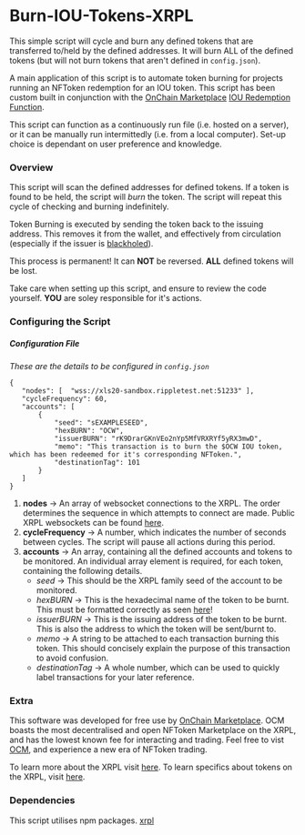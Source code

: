 # Burn-IOU-Tokens-XRPL
 This simple script will cycle and burn any defined tokens that are transferred to/held by the defined addresses.
 It will burn ALL of the defined tokens (but will not burn tokens that aren't defined in `config.json`).

 A main application of this script is to automate token burning for projects running an NFToken redemption for an IOU token.
 This script has been custom built in conjunction with the [OnChain Marketplace](https://onchainmarketplace.net/) [IOU Redemption Function](https://github.com/tatejuan12/OCM-Redeem-API).

 This script can function as a continuously run file (i.e. hosted on a server), or it can be manually run intermittedly (i.e. from a local computer). Set-up choice is dependant on user preference and knowledge.

 ### Overview
 This script will scan the defined addresses for defined tokens. If a token is found to be held, the script will *burn* the token. The script will repeat this cycle of checking and burning indefinitely. 

 Token Burning is executed by sending the token back to the issuing address. This removes it from the wallet, and effectively from circulation (especially if the issuer is [blackholed](https://xrpl.org/accounts.html)).

 This process is permanent! It can **NOT** be reversed. **ALL** defined tokens will be lost.

 Take care when setting up this script, and ensure to review the code yourself. **YOU** are soley responsible for it's actions.

 ### Configuring the Script
 ##### Configuration File
  *These are the details to be configured in `config.json`*
 ```
{
    "nodes": [  "wss://xls20-sandbox.rippletest.net:51233" ],
    "cycleFrequency": 60,
    "accounts": [
        {
            "seed": "sEXAMPLESEED",
            "hexBURN": "OCW",
            "issuerBURN": "rK9DrarGKnVEo2nYp5MfVRXRYf5yRX3mwD",
            "memo": "This transaction is to burn the $OCW IOU token, which has been redeemed for it's corresponding NFToken.",
            "destinationTag": 101
        }
    ]
}
 ```
  1. **nodes** -> An array of websocket connections to the XRPL. The order determines the sequence in which attempts to connect are made. Public XRPL websockets can be found [here](https://xrpl.org/public-servers.html#public-servers).
  2. **cycleFrequency** -> A number, which indicates the number of seconds between cycles. The script will pause all actions during this period.
  3. **accounts** -> An array, containing all the defined accounts and tokens to be monitored. An individual array element is required, for each token, containing the following details.
     - *seed* -> This should be the XRPL family seed of the account to be monitored.
     - *hexBURN* -> This is the hexadecimal name of the token to be burnt. This must be formatted correctly as seen [here](https://xrpl.org/currency-formats.html#currency-codes)!
     - *issuerBURN* -> This is the issuing address of the token to be burnt. This is also the address to which the token will be sent/burnt to.
     - *memo* -> A string to be attached to each transaction burning this token. This should concisely explain the purpose of this transaction to avoid confusion.
     - *destinationTag* -> A whole number, which can be used to quickly label transactions for your later reference.

 ### Extra
 This software was developed for free use by [OnChain Marketplace](https://onchainmarketplace.net/). 
 OCM boasts the most decentralised and open NFToken Marketplace on the XRPL, and has the lowest known fee for interacting and trading.
 Feel free to vist [OCM](https://onchainmarketplace.net/), and experience a new era of NFToken trading.

 To learn more about the XRPL visit [here](https://xrpl.org/).
 To learn specifics about tokens on the XRPL, visit [here](https://xrpl.org/tokens.html#tokens).

 ### Dependencies
 This script utilises npm packages.
 [xrpl](https://www.npmjs.com/package/xrpl)
